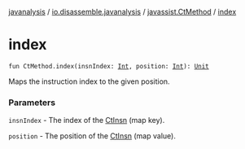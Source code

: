 [javanalysis](../../index.md) / [io.disassemble.javanalysis](../index.md) / [javassist.CtMethod](index.md) / [index](./--index--.md)

# index

`fun CtMethod.index(insnIndex: `[`Int`](https://kotlinlang.org/api/latest/jvm/stdlib/kotlin/-int/index.html)`, position: `[`Int`](https://kotlinlang.org/api/latest/jvm/stdlib/kotlin/-int/index.html)`): `[`Unit`](https://kotlinlang.org/api/latest/jvm/stdlib/kotlin/-unit/index.html)

Maps the instruction index to the given position.

### Parameters

`insnIndex` - The index of the [CtInsn](../../io.disassemble.javanalysis.insn/-ct-insn/index.md) (map key).

`position` - The position of the [CtInsn](../../io.disassemble.javanalysis.insn/-ct-insn/index.md) (map value).